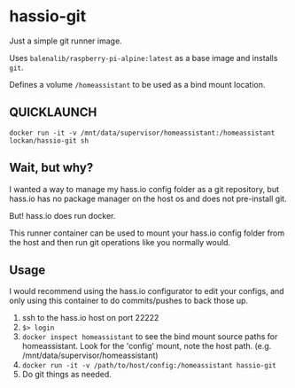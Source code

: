 # hassio-git

Just a simple git runner image.

Uses `balenalib/raspberry-pi-alpine:latest` as a base image and installs `git`.

Defines a volume `/homeassistant` to be used as a bind mount location.

## QUICKLAUNCH

`docker run -it -v /mnt/data/supervisor/homeassistant:/homeassistant lockan/hassio-git sh`

## Wait, but why?

I wanted a way to manage my hass.io config folder as a git repository, but hass.io has no package manager on the host os and does not pre-install git.

But! hass.io does run docker.

This runner container can be used to mount your hass.io config folder from the host and then run git operations like you normally would.

## Usage

I would recommend using the hass.io configurator to edit your configs, and only using this container to do commits/pushes to back those up.

1. ssh to the hass.io host on port 22222
1. `$> login`
1. `docker inspect homeassistant` to see the bind mount source paths for homeassistant. Look for the 'config' mount, note the host path. (e.g. /mnt/data/supervisor/homeassistant)
1. `docker run -it -v /path/to/host/config:/homeassistant hassio-git`
1. Do git things as needed.
